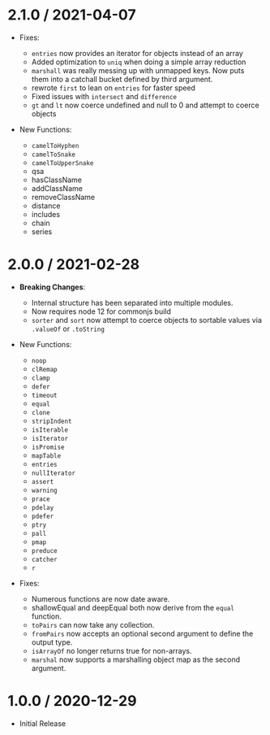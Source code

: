 

2.1.0 / 2021-04-07
==================

- Fixes:
  - `entries` now provides an iterator for objects instead of an array
  - Added optimization to `uniq` when doing a simple array reduction
  - `marshall` was really messing up with unmapped keys. Now puts them into a catchall bucket defined by third argument.
  - rewrote `first` to lean on `entries` for faster speed
  - Fixed issues with `intersect` and `difference`
  - `gt` and `lt` now coerce undefined and null to 0 and attempt to coerce objects

- New Functions:
  - `camelToHyphen`
  - `camelToSnake`
  - `camelToUpperSnake`
  - qsa
  - hasClassName
  - addClassName
  - removeClassName
  - distance
  - includes
  - chain
  - series

2.0.0 / 2021-02-28
==================

- **Breaking Changes**:
  - Internal structure has been separated into multiple modules.
  - Now requires node 12 for commonjs build
  - `sorter` and `sort` now attempt to coerce objects to sortable values via `.valueOf` or `.toString`

- New Functions:
  - `noop`
  - `clRemap`
  - `clamp`
  - `defer`
  - `timeout`
  - `equal`
  - `clone`
  - `stripIndent`
  - `isIterable`
  - `isIterator`
  - `isPromise`
  - `mapTable`
  - `entries`
  - `nullIterator`
  - `assert`
  - `warning`
  - `prace`
  - `pdelay`
  - `pdefer`
  - `ptry`
  - `pall`
  - `pmap`
  - `preduce`
  - `catcher`
  - `r`

- Fixes:
  - Numerous functions are now date aware.
  - shallowEqual and deepEqual both now derive from the `equal` function.
  - `toPairs` can now take any collection.
  - `fromPairs` now accepts an optional second argument to define the output type.
  - `isArrayOf` no longer returns true for non-arrays.
  - `marshal` now supports a marshalling object map as the second argument.



1.0.0 / 2020-12-29
==================

  * Initial Release
